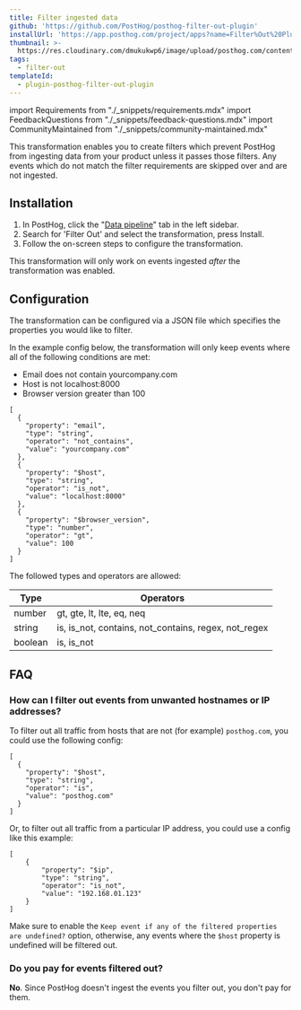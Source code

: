 ```yaml
---
title: Filter ingested data
github: 'https://github.com/PostHog/posthog-filter-out-plugin'
installUrl: 'https://app.posthog.com/project/apps?name=Filter%Out%20Plugin'
thumbnail: >-
  https://res.cloudinary.com/dmukukwp6/image/upload/posthog.com/contents/cdp/thumbnails/filter-out.png
tags:
  - filter-out
templateId:
  - plugin-posthog-filter-out-plugin
---
```


import Requirements from "./_snippets/requirements.mdx"
import FeedbackQuestions from "./_snippets/feedback-questions.mdx"
import CommunityMaintained from "./_snippets/community-maintained.mdx"

This transformation enables you to create filters which prevent PostHog from ingesting data from your product unless it passes those filters. Any events which do not match the filter requirements are skipped over and are not ingested. 

<Requirements />

## Installation

1. In PostHog, click the "[Data pipeline](https://us.posthog.com/pipeline)" tab in the left sidebar.
2. Search for 'Filter Out' and select the transformation, press Install.
3. Follow the on-screen steps to configure the transformation.

This transformation will only work on events ingested _after_ the transformation was enabled.

## Configuration

The transformation can be configured via a JSON file which specifies the properties you would like to filter.

In the example config below, the transformation will only keep events where all of the following conditions are met:

- Email does not contain yourcompany.com
- Host is not localhost:8000
- Browser version greater than 100

```
[
  {
    "property": "email",
    "type": "string",
    "operator": "not_contains",
    "value": "yourcompany.com"
  },
  {
    "property": "$host",
    "type": "string",
    "operator": "is_not",
    "value": "localhost:8000"
  },
  {
    "property": "$browser_version",
    "type": "number",
    "operator": "gt",
    "value": 100
  }
]
```

The followed types and operators are allowed:

| Type    | Operators                                            |
| ------- | ---------------------------------------------------- |
| number  | gt, gte, lt, lte, eq, neq                            |
| string  | is, is_not, contains, not_contains, regex, not_regex |
| boolean | is, is_not                                           |

## FAQ

### How can I filter out events from unwanted hostnames or IP addresses?

To filter out all traffic from hosts that are not (for example) `posthog.com`, you could use the following config:
```
[
  {
    "property": "$host",
    "type": "string",
    "operator": "is",
    "value": "posthog.com"
  }
]
```
Or, to filter out all traffic from a particular IP address, you could use a config like this example:
```
[
    {
        "property": "$ip",
        "type": "string",
        "operator": "is_not",
        "value": "192.168.01.123"
    }
]
```

Make sure to enable the `Keep event if any of the filtered properties are undefined?` option, otherwise, any events where the `$host` property is undefined will be filtered out.

### Do you pay for events filtered out?

**No**. Since PostHog doesn't ingest the events you filter out, you don't pay for them.

<CommunityMaintained />

<FeedbackQuestions />
